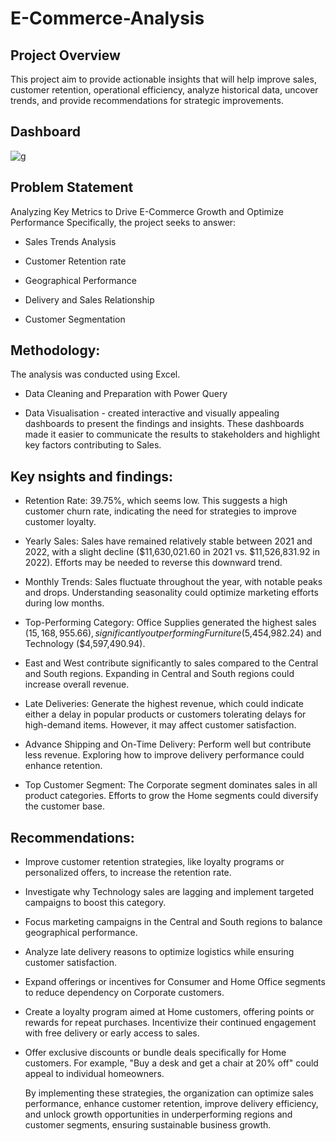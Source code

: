 # E-Commerce-Analysis

## Project Overview
This project aim to provide actionable insights that will help improve sales, customer retention, operational efficiency, analyze historical data, uncover trends, and provide recommendations for strategic improvements.
## Dashboard
![g](![Dashboard](https://github.com/user-attachments/assets/a6c0ed29-8590-49f5-b162-4605270f1ce8))


## Problem Statement
Analyzing Key Metrics to Drive E-Commerce Growth and Optimize Performance Specifically, the project seeks to answer:
- Sales Trends Analysis
  
- Customer Retention rate 
- Geographical Performance
- Delivery and Sales Relationship
- Customer Segmentation


## Methodology:
The analysis was conducted using Excel.

- Data Cleaning and Preparation with Power Query

- Data Visualisation - created interactive and visually appealing dashboards to present the findings and insights. These dashboards made it easier to communicate the results to stakeholders and highlight key factors contributing to Sales.

## Key nsights and findings:
- Retention Rate: 39.75%, which seems low. This suggests a high customer churn rate, indicating the need for strategies to improve customer loyalty.

- Yearly Sales: Sales have remained relatively stable between 2021 and 2022, with a slight decline ($11,630,021.60 in 2021 vs. $11,526,831.92 in 2022). Efforts may be needed to reverse this downward trend.

- Monthly Trends: Sales fluctuate throughout the year, with notable peaks and drops. Understanding seasonality could optimize marketing efforts during low months.

- Top-Performing Category: Office Supplies generated the highest sales ($15,168,955.66), significantly outperforming Furniture ($5,454,982.24) and Technology ($4,597,490.94).

- East and West contribute significantly to sales compared to the Central and South regions. Expanding in Central and South regions could increase overall revenue.

- Late Deliveries: Generate the highest revenue, which could indicate either a delay in popular products or customers tolerating delays for high-demand items. However, it may affect customer satisfaction.

- Advance Shipping and On-Time Delivery: Perform well but contribute less revenue. Exploring how to improve delivery performance could enhance retention.

- Top Customer Segment: The Corporate segment dominates sales in all product categories. Efforts to grow the Home segments could diversify the customer base.

## Recommendations:
- Improve customer retention strategies, like loyalty programs or personalized offers, to increase the retention rate.

- Investigate why Technology sales are lagging and implement targeted campaigns to boost this category.

- Focus marketing campaigns in the Central and South regions to balance geographical performance.

- Analyze late delivery reasons to optimize logistics while ensuring customer satisfaction.

- Expand offerings or incentives for Consumer and Home Office segments to reduce dependency on Corporate customers.
- Create a loyalty program aimed at Home customers, offering points or rewards for repeat purchases. Incentivize their continued engagement with free delivery or early access to sales.
- Offer exclusive discounts or bundle deals specifically for Home customers. For example, "Buy a desk and get a chair at 20% off" could appeal to individual homeowners.

   By implementing these strategies, the organization can optimize sales performance, enhance customer retention, improve delivery efficiency, and unlock growth opportunities in underperforming regions and customer segments, ensuring sustainable business growth.


